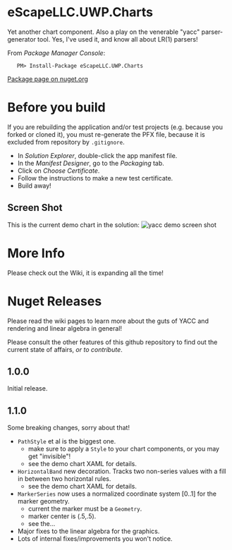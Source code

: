 # eScapeLLC.UWP.Charts
Yet another chart component.  Also a play on the venerable "yacc" parser-generator tool.  Yes, I've used it, and know all about LR(1) parsers!

From *Package Manager Console*:
```
   PM> Install-Package eScapeLLC.UWP.Charts
```

[Package page on nuget.org](https://www.nuget.org/packages/eScapeLLC.UWP.Charts/)

# Before you build
If you are rebuilding the application and/or test projects (e.g. because you forked or cloned it), you must re-generate the PFX file, because it is excluded from repository by `.gitignore`.

* In *Solution Explorer*, double-click the app manifest file.
* In the *Manifest Designer*, go to the *Packaging* tab.
* Click on *Choose Certificate*.
* Follow the instructions to make a new test certificate.
* Build away!

## Screen Shot

This is the current demo chart in the solution:
![yacc demo screen shot](http://escape-technology-llc.com/mobile/wp-content/gallery/main/yacc-chart-demo-7.png)

# More Info
Please check out the Wiki, it is expanding all the time!

# Nuget Releases

Please read the wiki pages to learn more about the guts of YACC and rendering and linear algebra in general!

Please consult the other features of this github repository to find out the current state of affairs, *or to contribute*.

## 1.0.0
Initial release.

## 1.1.0
Some breaking changes, sorry about that!

* `PathStyle` et al is the biggest one.
   * make sure to apply a `Style` to your chart components, or you may get "invisible"!
   * see the demo chart XAML for details.
* `HorizontalBand` new decoration.  Tracks two non-series values with a fill in between two horizontal rules.
   * see the demo chart XAML for details.
* `MarkerSeries` now uses a normalized coordinate system [0..1] for the marker geometry.
   * current the marker must be a `Geometry`.
   * marker center is (.5,.5).
   * see the...
* Major fixes to the linear algebra for the graphics.
* Lots of internal fixes/improvements you won't notice.